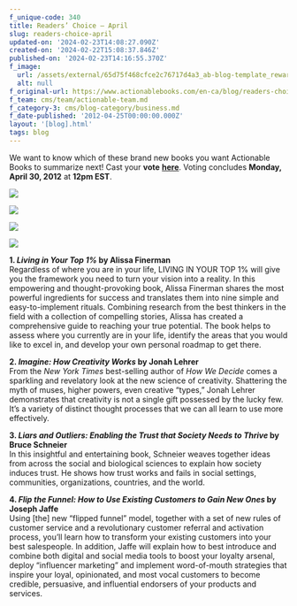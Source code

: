 ```yaml
---
f_unique-code: 340
title: Readers’ Choice – April
slug: readers-choice-april
updated-on: '2024-02-23T14:08:27.090Z'
created-on: '2024-02-22T15:08:37.846Z'
published-on: '2024-02-23T14:16:55.370Z'
f_image:
  url: /assets/external/65d75f468cfce2c76717d4a3_ab-blog-template_reward.jpeg
  alt: null
f_original-url: https://www.actionablebooks.com/en-ca/blog/readers-choice-april/
f_team: cms/team/actionable-team.md
f_category-3: cms/blog-category/business.md
f_date-published: '2012-04-25T00:00:00.000Z'
layout: '[blog].html'
tags: blog
---
```


We want to know which of these brand new books you want Actionable Books to summarize next! Cast your **vote** [**here**](https://www.facebook.com/questions/344206962306340/). Voting concludes **Monday, April 30, 2012** at **12pm EST**.

![](/assets/external/65d35b9718b4ab351e4ce049_98267068.jpeg)

![](/assets/external/65d35b9718b4ab351e4ce037_159820563.jpeg)

![](/assets/external/65d35b9818b4ab351e4ce051_152783821.jpeg)

![](/assets/external/65d35b9718b4ab351e4ce045_47863801.jpeg)

**1\. _Living in Your Top 1%_ by Alissa Finerman**  
Regardless of where you are in your life, LIVING IN YOUR TOP 1% will give you the framework you need to turn your vision into a reality. In this empowering and thought-provoking book, Alissa Finerman shares the most powerful ingredients for success and translates them into nine simple and easy-to-implement rituals. Combining research from the best thinkers in the field with a collection of compelling stories, Alissa has created a comprehensive guide to reaching your true potential. The book helps to assess where you currently are in your life, identify the areas that you would like to excel in, and develop your own personal roadmap to get there.

**2\. _Imagine: How Creativity Works_ by Jonah Lehrer**  
From the _New York Times_ best-selling author of _How We Decide_ comes a sparkling and revelatory look at the new science of creativity. Shattering the myth of muses, higher powers, even creative “types,” Jonah Lehrer demonstrates that creativity is not a single gift possessed by the lucky few. It’s a variety of distinct thought processes that we can all learn to use more effectively.

**3. _Liars and Outliers: Enabling the Trust that Society Needs to Thrive_ by Bruce Schneier**  
In this insightful and entertaining book, Schneier weaves together ideas from across the social and biological sciences to explain how society induces trust. He shows how trust works and fails in social settings, communities, organizations, countries, and the world.

**4\. _Flip the Funnel: How to Use Existing Customers to Gain New Ones_ by Joseph Jaffe**  
Using \[the\] new “flipped funnel” model, together with a set of new rules of customer service and a revolutionary customer referral and activation process, you’ll learn how to transform your existing customers into your best salespeople. In addition, Jaffe will explain how to best introduce and combine both digital and social media tools to boost your loyalty arsenal, deploy “influencer marketing” and implement word-of-mouth strategies that inspire your loyal, opinionated, and most vocal customers to become credible, persuasive, and influential endorsers of your products and services.
